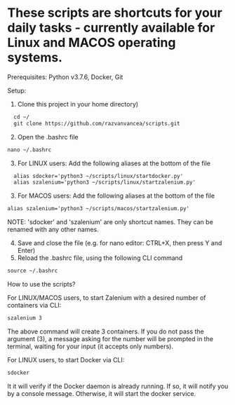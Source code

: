 # These scripts are shortcuts for your daily tasks - currently available for Linux and MACOS operating systems.
Prerequisites: Python v3.7.6, Docker, Git

Setup:
1. Clone this project in your home directory)
```html
  cd ~/
  git clone https://github.com/razvanvancea/scripts.git
```
2. Open the .bashrc file
```html
nano ~/.bashrc
```
3. For LINUX users: Add the following aliases at the bottom of the file
```html
  alias sdocker='python3 ~/scripts/linux/startdocker.py'
  alias szalenium='python3 ~/scripts/linux/startzalenium.py'
```
3. For MACOS users: Add the following aliases at the bottom of the file
```html
alias szalenium='python3 ~/scripts/macos/startzalenium.py'
```
NOTE: 'sdocker' and 'szalenium' are only shortcut names. They can be renamed with any other names.

4. Save and close the file (e.g. for nano editor: CTRL+X, then press Y and Enter)
5. Reload the .bashrc file, using the following CLI command
```html
source ~/.bashrc
```

How to use the scripts?

For LINUX/MACOS users, to start Zalenium with a desired number of containers via CLI:
```html
szalenium 3
```
The above command will create 3 containers. If you do not pass the argument (3), a message asking for the number will be prompted in the terminal, waiting for your input (it accepts only numbers).

For LINUX users, to start Docker via CLI:
```html
sdocker
```

It it will verify if the Docker daemon is already running. If so, it will notify you by a console message. Otherwise, it will start the docker service.
